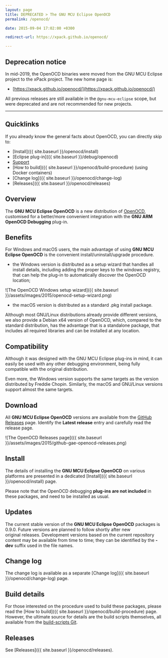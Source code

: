```yaml
---
layout: page
title: DEPRECATED > The GNU MCU Eclipse OpenOCD
permalink: /openocd/

date: 2015-09-04 17:02:00 +0300

redirect-url: https://xpack.github.io/openocd/

---
```


## Deprecation notice

In mid-2019, the OpenOCD binaries were moved from the GNU MCU Eclipse
project to the xPack project. The new home page is:

* [https://xpack.github.io/openocd/](https://xpack.github.io/openocd/)

All previous releases are still available in the `@gnu-mcu-eclipse` scope,
but were deprecated and are not recommended for new projects.

___

## Quicklinks

If you already know the general facts about OpenOCD, you can directly skip to:

* [Install]({{ site.baseurl }}/openocd/install)
* [Eclipse plug-in]({{ site.baseurl }}/debug/openocd)
* [Support](https://github.com/gnu-mcu-eclipse/openocd/issues/1)
* [How to build]({{ site.baseurl }}/openocd/build-procedure) (using Docker containers)
* [Change log]({{ site.baseurl }}/openocd/change-log)
* [Releases]({{ site.baseurl }}/openocd/releases)

## Overview

The **GNU MCU Eclipse OpenOCD** is a new distribution of [OpenOCD](http://openocd.org), customised for a better/more convenient integration with the **GNU ARM OpenOCD Debugging** plug-in.

## Benefits

For Windows and macOS users, the main advantage of using **GNU MCU Eclipse OpenOCD** is the convenient install/uninstall/upgrade procedure.

  * the Windows version is distributed as a setup wizard that handles all install details, including adding the proper keys to the windows registry, that can help the plug-in to automatically discover the OpenOCD location;

![The OpenOCD Windows setup wizard]({{ site.baseurl }}/assets/images/2015/openocd-setup-wizard.png)

  * the macOS version is distributed as a standard .pkg install package.
  

Although most GNU/Linux distributions already provide different versions, we also provide a Debian x64 version of OpenOCD, which, compared to the standard distribution, has the advantage that is a standalone package, that includes all required libraries and can be installed at any location.

## Compatibility

Although it was designed with the GNU MCU Eclipse plug-ins in mind, it can easily be used with any other debugging environment, being fully compatible with the original distribution.

Even more, the Windows version supports the same targets as the version distributed by Freddie Chopin. Similarly, the macOS and GNU/Linux versions support almost the same targets.

## Download

All **GNU MCU Eclipse OpenOCD** versions are available from the [GitHub Releases](https://github.com/gnu-mcu-eclipse/openocd/releases) page. Identify the **Latest release** entry and carefully read the release page.

![The OpenOCD Releases page]({{ site.baseurl }}/assets/images/2015/github-gae-openocd-releases.png)

## Install

The details of installing the **GNU MCU Eclipse OpenOCD** on various platforms are presented in a dedicated [Install]({{ site.baseurl }}/openocd/install) page.

Please note that the OpenOCD debugging **plug-ins are not included** in these packages, and need to be installed as usual.

## Updates

The current stable version of the **GNU MCU Eclipse OpenOCD** packages is 0.9.0. Future versions are planned to follow shortly after new original releases. Development versions based on the current repository content may be available from time to time; they can be identified by the **-dev** suffix used in the file names.

## Change log

The change log is available as a separate [Change log]({{ site.baseurl }}/openocd/change-log) page.

## Build details

For those interested on the procedure used to build these packages, please read the [How to build]({{ site.baseurl }}/openocd/build-procedure) page. However, the ultimate source for details are the build scripts themselves, all available from the [build-scripts Git](https://github.com/gnu-mcu-eclipse/build-scripts/tree/master/scripts).

## Releases

See [Releases]({{ site.baseurl }}/openocd/releases).

